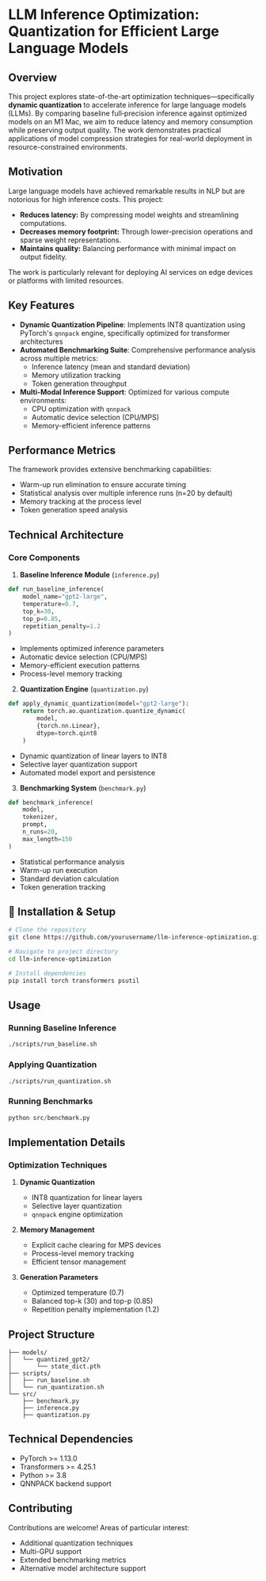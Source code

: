 
# LLM Inference Optimization: Quantization for Efficient Large Language Models

## Overview

This project explores state-of-the-art optimization techniques—specifically **dynamic quantization** to accelerate inference for large language models (LLMs). By comparing baseline full‑precision inference against optimized models on an M1 Mac, we aim to reduce latency and memory consumption while preserving output quality. The work demonstrates practical applications of model compression strategies for real-world deployment in resource-constrained environments.

## Motivation

Large language models have achieved remarkable results in NLP but are notorious for high inference costs. This project:
- **Reduces latency:** By compressing model weights and streamlining computations.
- **Decreases memory footprint:** Through lower-precision operations and sparse weight representations.
- **Maintains quality:** Balancing performance with minimal impact on output fidelity.

The work is particularly relevant for deploying AI services on edge devices or platforms with limited resources.

## Key Features

- **Dynamic Quantization Pipeline**: Implements INT8 quantization using PyTorch's `qnnpack` engine, specifically optimized for transformer architectures
- **Automated Benchmarking Suite**: Comprehensive performance analysis across multiple metrics:
  - Inference latency (mean and standard deviation)
  - Memory utilization tracking
  - Token generation throughput
- **Multi-Modal Inference Support**: Optimized for various compute environments:
  - CPU optimization with `qnnpack`
  - Automatic device selection (CPU/MPS)
  - Memory-efficient inference patterns

## Performance Metrics

The framework provides extensive benchmarking capabilities:
- Warm-up run elimination to ensure accurate timing
- Statistical analysis over multiple inference runs (n=20 by default)
- Memory tracking at the process level
- Token generation speed analysis

## Technical Architecture

### Core Components

1. **Baseline Inference Module** (`inference.py`)
```python
def run_baseline_inference(
    model_name="gpt2-large",
    temperature=0.7,
    top_k=30,
    top_p=0.85,
    repetition_penalty=1.2
)
```
- Implements optimized inference parameters
- Automatic device selection (CPU/MPS)
- Memory-efficient execution patterns
- Process-level memory tracking

2. **Quantization Engine** (`quantization.py`)
```python
def apply_dynamic_quantization(model="gpt2-large"):
    return torch.ao.quantization.quantize_dynamic(
        model,
        {torch.nn.Linear},
        dtype=torch.qint8
    )
```
- Dynamic quantization of linear layers to INT8
- Selective layer quantization support
- Automated model export and persistence

3. **Benchmarking System** (`benchmark.py`)
```python
def benchmark_inference(
    model,
    tokenizer,
    prompt,
    n_runs=20,
    max_length=150
)
```
- Statistical performance analysis
- Warm-up run execution
- Standard deviation calculation
- Token generation tracking

## 🔧 Installation & Setup

```bash
# Clone the repository
git clone https://github.com/yourusername/llm-inference-optimization.git

# Navigate to project directory
cd llm-inference-optimization

# Install dependencies
pip install torch transformers psutil
```

## Usage

### Running Baseline Inference

```bash
./scripts/run_baseline.sh
```

### Applying Quantization

```bash
./scripts/run_quantization.sh
```

### Running Benchmarks

```python
python src/benchmark.py
```

## Implementation Details

### Optimization Techniques

1. **Dynamic Quantization**
   - INT8 quantization for linear layers
   - Selective layer quantization
   - `qnnpack` engine optimization

2. **Memory Management**
   - Explicit cache clearing for MPS devices
   - Process-level memory tracking
   - Efficient tensor management

3. **Generation Parameters**
   - Optimized temperature (0.7)
   - Balanced top-k (30) and top-p (0.85)
   - Repetition penalty implementation (1.2)

## Project Structure

```
├── models/
│   └── quantized_gpt2/
│       └── state_dict.pth
├── scripts/
│   ├── run_baseline.sh
│   └── run_quantization.sh
└── src/
    ├── benchmark.py
    ├── inference.py
    ├── quantization.py
```

## Technical Dependencies

- PyTorch >= 1.13.0
- Transformers >= 4.25.1
- Python >= 3.8
- QNNPACK backend support

## Contributing

Contributions are welcome! Areas of particular interest:
- Additional quantization techniques
- Multi-GPU support
- Extended benchmarking metrics
- Alternative model architecture support
